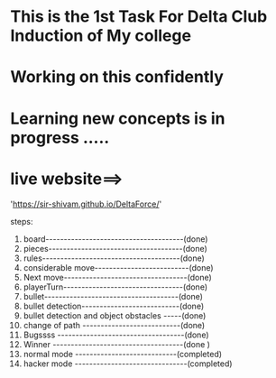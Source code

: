 # This is the 1st Task For Delta Club Induction of My college 
# Working on this confidently 
# Learning new concepts is in progress .....


# live website==>
 'https://sir-shivam.github.io/DeltaForce/'


 steps:
 1) board--------------------------------------(done)
 2) pieces-------------------------------------(done)
 3) rules--------------------------------------(done)
 4) considerable move--------------------------(done)
 5) Next move----------------------------------(done)
 6) playerTurn---------------------------------(done)
 7) bullet-------------------------------------(done)
 8) bullet detection---------------------------(done)
 9) bullet detection and object obstacles -----(done)
 10) change of path ---------------------------(done)
11) Bugssss -----------------------------------(done)
12) Winner ------------------------------------(done )
13) normal mode ----------------------------(completed)
14) hacker mode -------------------------------(completed)